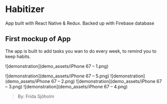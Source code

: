 # Habitizer

App built with React Native & Redux. Backed up with Firebase database

## First mockup of App

The app is built to add tasks you wan to do every week, to remind you to keep habits.

![demonstration](demo_assets/iPhone 67 – 1.png)

![demonstration](demo_assets/iPhone 67 – 5.png)
![demonstration](demo_assets/iPhone 67 – 2.png)
![demonstration](demo_assets/iPhone 67 – 3.png)
![demonstration](demo_assets/iPhone 67 – 4.png)

> By: Frida Sjöholm
